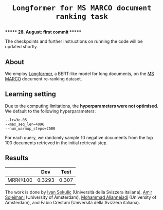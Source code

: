 # <p align=center>`Longformer for MS MARCO document ranking task`</p>

**\*\*\*\*\* 28. August: first commit \*\*\*\*\***

The checkpoints and further instructions on running the code will be updated shortly.

## About

We employ [Longformer](https://github.com/allenai/longformer), a BERT-like model for long documents, on the [MS MARCO](https://microsoft.github.io/msmarco/) document re-ranking dataset. 

## Learning setting

Due to the computing limitations, the **hyperparameters were not optimised**. We default to the following hyperparameters:
```
--lr=3e-05
--max_seq_len=4096
--num_warmup_steps=2500
```

For each query, we randomly sample 10 negative documents from the top 100 documents retrieved in the initial retrieval step. 

## Results

|       |Dev|Test|
|-------|---|----|
|MRR@100|0.3293|0.307|


The work is done by [Ivan Sekulic](https://isekulic.github.io/) (Università della Svizzera italiana), [Amir Soleimani](https://asoleimanib.github.io) (University of Amsterdam), [Mohammad Aliannejadi](https://aliannejadi.com/) (University of Amsterdam), and Fabio Crestani (Università della Svizzera italiana).

